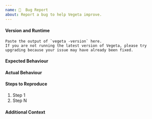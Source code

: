 ```yaml
---
name: 🐛  Bug Report
about: Report a bug to help Vegeta improve.
---
```


<!-- ⚠️ If you do not respect c template your bug report issue will be closed. -->

#### Version and Runtime

```
Paste the output of `vegeta -version` here.
If you are not running the latest version of Vegeta, please try upgrading because your issue may have already been fixed.
```

#### Expected Behaviour

<!-- What did you expect to see?  -->

#### Actual Behaviour

<!-- What did you see instead?  -->

#### Steps to Reproduce

<!-- Please list the full steps required to reproduce the bug. -->

1. Step 1
1. Step N

#### Additional Context

<!--

Are there any other related GitHub issues (open or closed) or Pull Requests that should be linked here?
Is there anything atypical to be known about your situation?
Anything else?

-->
